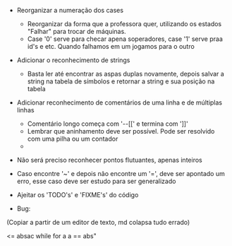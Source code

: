 - Reorganizar a numeração dos cases
	- Reorganizar da forma que a professora quer, utilizando os estados "Falhar" para trocar de máquinas.
	- Case '0' serve para checar apena soperadores, case '1' serve praa id's e etc. Quando falhamos em um jogamos para o outro
- Adicionar o reconhecimento de strings
	- Basta ler até encontrar as aspas duplas novamente, depois salvar a string na tabela de símbolos e retornar a string e sua posição na tabela
- Adicionar reconhecimento de comentários de uma linha e de múltiplas linhas
	- Comentário longo começa com '--[[' e termina com ']]'
	- Lembrar que aninhamento deve ser possível. Pode ser resolvido com uma pilha ou um contador
	- 
	
- Não será preciso reconhecer pontos flutuantes, apenas inteiros 
- Caso encontre '~' e depois não encontre um '=', deve ser apontado um erro, esse caso deve ser estudo para ser generalizado
- Ajeitar os 'TODO's' e 'FIXME's' do código
- Bug:

(Copiar a partir de um editor de texto, md colapsa tudo errado)

<=
absac
while
for
a
a == abs"


